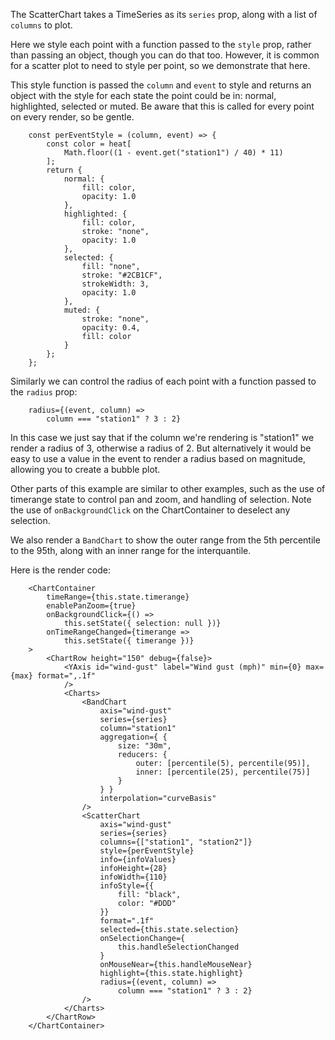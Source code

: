 The ScatterChart takes a TimeSeries as its `series` prop,
along with a list of `columns` to plot.

Here we style each point with a function passed to the `style` prop,
rather than passing an object, though you can do that too. However,
it is common for a scatter plot to need to style per point, so we
demonstrate that here.

This style function is passed the `column` and `event` to style and returns
an object with the style for each state the point could be in:
normal, highlighted, selected or muted. Be aware that this is called
for every point on every render, so be gentle.

```
    const perEventStyle = (column, event) => {
        const color = heat[
            Math.floor((1 - event.get("station1") / 40) * 11)
        ];
        return {
            normal: {
                fill: color,
                opacity: 1.0
            },
            highlighted: {
                fill: color,
                stroke: "none",
                opacity: 1.0
            },
            selected: {
                fill: "none",
                stroke: "#2CB1CF",
                strokeWidth: 3,
                opacity: 1.0
            },
            muted: {
                stroke: "none",
                opacity: 0.4,
                fill: color
            }
        };
    };
```

Similarly we can control the radius of each point with a function
passed to the `radius` prop:

```
    radius={(event, column) =>
        column === "station1" ? 3 : 2}
```

In this case we just say that if the column we're rendering is
"station1" we render a radius of 3, otherwise a radius of 2. But
alternatively it would be easy to use a value in the event to render
a radius based on magnitude, allowing you to create a bubble plot.

Other parts of this example are similar to other examples, such as the
use of timerange state to control pan and zoom, and handling of selection.
Note the use of `onBackgroundClick` on the ChartContainer to deselect any selection.

We also render a `BandChart` to show the outer range from the 5th percentile to the 95th, 
along with an inner range for the interquantile.

Here is the render code:

```
    <ChartContainer
        timeRange={this.state.timerange}
        enablePanZoom={true}
        onBackgroundClick={() =>
            this.setState({ selection: null })}
        onTimeRangeChanged={timerange =>
            this.setState({ timerange })}
    >
        <ChartRow height="150" debug={false}>
            <YAxis id="wind-gust" label="Wind gust (mph)" min={0} max={max} format=",.1f"
            />
            <Charts>
                <BandChart
                    axis="wind-gust"
                    series={series}
                    column="station1"
                    aggregation={ {
                        size: "30m",
                        reducers: {
                            outer: [percentile(5), percentile(95)],
                            inner: [percentile(25), percentile(75)]
                        }
                    } }
                    interpolation="curveBasis"
                />
                <ScatterChart
                    axis="wind-gust"
                    series={series}
                    columns={["station1", "station2"]}
                    style={perEventStyle}
                    info={infoValues}
                    infoHeight={28}
                    infoWidth={110}
                    infoStyle={{
                        fill: "black",
                        color: "#DDD"
                    }}
                    format=".1f"
                    selected={this.state.selection}
                    onSelectionChange={
                        this.handleSelectionChanged
                    }
                    onMouseNear={this.handleMouseNear}
                    highlight={this.state.highlight}
                    radius={(event, column) =>
                        column === "station1" ? 3 : 2}
                />
            </Charts>
        </ChartRow>
    </ChartContainer>
```
